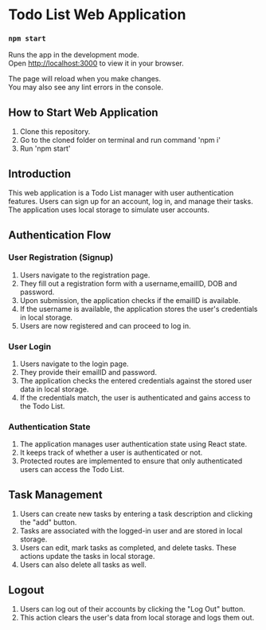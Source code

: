 # Todo List Web Application

### `npm start`

Runs the app in the development mode.\
Open [http://localhost:3000](http://localhost:3000) to view it in your browser.

The page will reload when you make changes.\
You may also see any lint errors in the console.

## How to Start Web Application
1. Clone this repository.
2.  Go to the cloned folder on terminal and run command 'npm i'
3.  Run 'npm start'

## Introduction

This web application is a Todo List manager with user authentication features. Users can sign up for an account, log in, and manage their tasks. The application uses local storage to simulate user accounts.

## Authentication Flow

### User Registration (Signup)

1. Users navigate to the registration page.
2. They fill out a registration form with a username,emailID, DOB and password.
3. Upon submission, the application checks if the emailID is available.
4. If the username is available, the application stores the user's credentials in local storage.
5. Users are now registered and can proceed to log in.

### User Login

1. Users navigate to the login page.
2. They provide their emailID and password.
3. The application checks the entered credentials against the stored user data in local storage.
4. If the credentials match, the user is authenticated and gains access to the Todo List.

### Authentication State

1. The application manages user authentication state using React state.
2. It keeps track of whether a user is authenticated or not.
3. Protected routes are implemented to ensure that only authenticated users can access the Todo List.

## Task Management

1. Users can create new tasks by entering a task description and clicking the "add" button.
2. Tasks are associated with the logged-in user and are stored in local storage.
3. Users can edit, mark tasks as completed, and delete tasks. These actions update the tasks in local storage.
4. Users can also delete all tasks as well.

## Logout

1. Users can log out of their accounts by clicking the "Log Out" button.
2. This action clears the user's data from local storage and logs them out.

